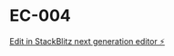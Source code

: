 # EC-004

[Edit in StackBlitz next generation editor ⚡️](https://stackblitz.com/~/github.com/Kang-Aji/EC-004)